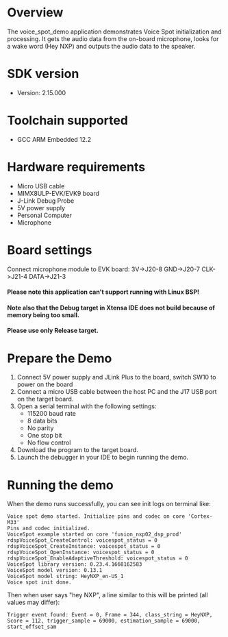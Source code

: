 Overview
========
The voice_spot_demo application demonstrates Voice Spot initialization and processing.
It gets the audio data from the on-board microphone, looks for a wake word (Hey NXP) and outputs
the audio data to the speaker.

SDK version
===========
- Version: 2.15.000

Toolchain supported
===================
- GCC ARM Embedded  12.2

Hardware requirements
=====================
- Micro USB cable
- MIMX8ULP-EVK/EVK9 board
- J-Link Debug Probe
- 5V power supply
- Personal Computer
- Microphone

Board settings
==============
Connect microphone module to EVK board:
3V->J20-8
GND->J20-7
CLK->J21-4
DATA->J21-3

#### Please note this application can't support running with Linux BSP! ####

#### Note also that the Debug target in Xtensa IDE does not build because of memory being too small.
#### Please use only Release target.

Prepare the Demo
================
1.  Connect 5V power supply and JLink Plus to the board, switch SW10 to power on the board
2.  Connect a micro USB cable between the host PC and the J17 USB port on the target board.
3.  Open a serial terminal with the following settings:
    - 115200 baud rate
    - 8 data bits
    - No parity
    - One stop bit
    - No flow control
4.  Download the program to the target board.
5.  Launch the debugger in your IDE to begin running the demo.


Running the demo
================
When the demo runs successfully, you can see init logs on terminal like:

	Voice spot demo started. Initialize pins and codec on core 'Cortex-M33'
	Pins and codec initialized.
	VoiceSpot example started on core 'fusion_nxp02_dsp_prod'
	rdspVoiceSpot_CreateControl: voicespot_status = 0
	rdspVoiceSpot_CreateInstance: voicespot_status = 0
	rdspVoiceSpot_OpenInstance: voicespot_status = 0
	rdspVoiceSpot_EnableAdaptiveThreshold: voicespot_status = 0
	VoiceSpot library version: 0.23.4.1668162583
	VoiceSpot model version: 0.13.1
	VoiceSpot model string: HeyNXP_en-US_1
	Voice spot init done.

Then when user says "hey NXP", a line similar to this will be printed (all values may differ):

	Trigger event found: Event = 0, Frame = 344, class_string = HeyNXP, Score = 112, trigger_sample = 69000, estimation_sample = 69000, start_offset_sam

